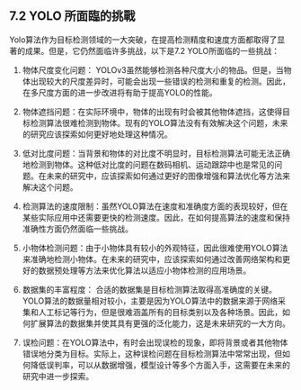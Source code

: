 ## 7.2 YOLO 所面臨的挑戰

Yolo算法作为目标检测领域的一大突破，在提高检测精度和速度方面都取得了显著的成果。但是，它仍然面临许多挑战，以下是7.2 YOLO所面临的一些挑战：

1. 物体尺度变化问题： YOLOv3虽然能够检测各种尺度大小的物品。但是，当物体出现较大的尺度差异时，可能会出现一些错误的检测和重复的检测。因此，在多尺度方面的进一步改进将有助于提高YOLO的性能。

2. 物体遮挡问题：在实际环境中，物体的出现有时会被其他物体遮挡，这使得目标检测算法很难检测到物体。现有的YOLO算法没有有效解决这个问题，未来的研究应该探索如何更好地处理这种情况。

3. 低对比度问题：当背景和物体的对比度不明显时，目标检测算法可能无法正确地检测到物体。这种低对比度的问题在数码相机、运动跟踪中也是常见的问题。在未来的研究中，应该探索如何通过更好的图像增强和算法优化等方法来解决这个问题。

4. 检测算法的速度限制：虽然YOLO算法在速度和准确度方面的表现较好，但在某些实际应用中还需要更快的检测速度。因此，在如何提高算法的速度和保持准确性方面仍然面临一些挑战。

5. 小物体检测问题：由于小物体具有较小的外观特征，因此很难使用YOLO算法来准确地检测小物体。在未来的研究中，应该探索如何通过改善网络架构和更好的数据预处理等方法来优化算法以适应小物体检测的应用场景。

6. 数据集的丰富程度： 合适的数据集是目标检测算法取得高准确度的关键。 YOLO算法的数据量相对较小，主要是因为YOLO算法中的数据来源于网络采集和人工标记等行为，但是很难涵盖所有的目标类别以及各种场景。因此，如何扩展算法的数据集并使其具有更强的泛化能力，这是未来研究的一大方向。

7. 误检问题：在YOLO算法中，有时会出现误检的现象，即将背景或者其他物体错误地分类为目标。实际上，这种误检问题在目标检测算法中常常出现，但如何降低误判率，可以从数据增强，模型设计等多个方面入手，这需要在未来的研究中进一步探索。
